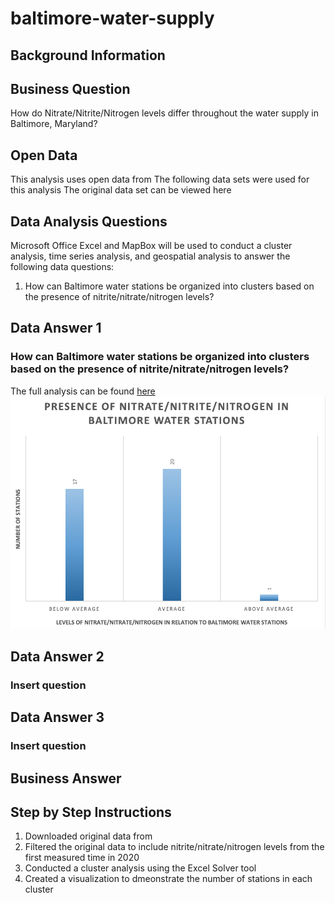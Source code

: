 # baltimore-water-supply


## Background Information



## Business Question

How do Nitrate/Nitrite/Nitrogen levels differ throughout the water supply in Baltimore, Maryland?

## Open Data
This analysis uses open data from 
The following data sets were used for this analysis
The original data set can be viewed here

## Data Analysis Questions
Microsoft Office Excel and MapBox will be used to conduct a cluster analysis, time series analysis, and geospatial analysis to answer the following data questions:
1. How can Baltimore water stations be organized into clusters based on the presence of nitrite/nitrate/nitrogen levels?


## Data Answer 1
### How can Baltimore water stations be organized into clusters based on the presence of nitrite/nitrate/nitrogen levels?

The full analysis can be found [here](https://github.com/cshah13/baltimore-water-supply/blob/main/Cluster%20Analysis%20.xlsx)
![alttext](https://github.com/cshah13/baltimore-water-supply/blob/main/Water%20Station%20Clusters.png)


## Data Answer 2
### Insert question

## Data Answer 3
### Insert question


## Business Answer


## Step by Step Instructions
1. Downloaded original data from
2. Filtered the original data to include nitrite/nitrate/nitrogen levels from the first measured time in 2020
3. Conducted a cluster analysis using the Excel Solver tool 
4. Created a visualization to dmeonstrate the number of stations in each cluster



